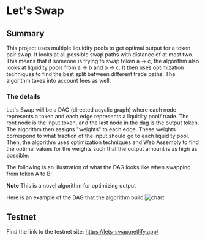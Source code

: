# Let's Swap 
## Summary
This project uses multiple liquidity pools to get optimal output for a token pair swap. It looks at all possible swap paths with distance of at most two. This means that if someone is trying to swap token a -> c, the algorithm also looks at liquidity pools from a -> b and b -> c. It then uses optimization techniques to find the best split between different trade paths. The algorithm takes into account fees as well.

### The details
Let's Swap will be a DAG (directed acyclic graph) where each node represents a token and each edge represents a liquidity pool/ trade. The root node is the input token, and the last node in the dag is the output token. The algorithm then assigns "weights" to each edge. These weights correspond to what fraction of the input should go to each liquidity pool. Then, the algorithm uses optimization techniques and Web Assembly to find the optimal values for the weights such that the output amount is as high as possible.

The following is an illustration of what the DAG looks like when swapping from token A to B:


**Note** This is a novel algorithm for optimizing output

Here is an example of the DAG that the algorithm build
![chart](https://user-images.githubusercontent.com/18239203/132230306-769267c7-7c03-4321-bc0a-6475d437ca36.png)


## Testnet
Find the link to the testnet site: https://lets-swap.netlify.app/
